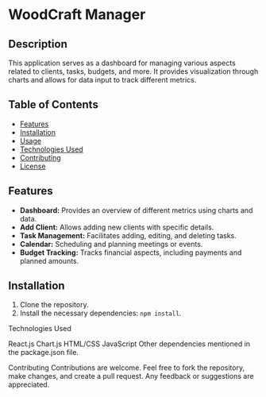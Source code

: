 # WoodCraft Manager

## Description
This application serves as a dashboard for managing various aspects related to clients, tasks, budgets, and more. It provides visualization through charts and allows for data input to track different metrics.

## Table of Contents
- [Features](#features)
- [Installation](#installation)
- [Usage](#usage)
- [Technologies Used](#technologies-used)
- [Contributing](#contributing)
- [License](#license)

## Features
- **Dashboard:** Provides an overview of different metrics using charts and data.
- **Add Client:** Allows adding new clients with specific details.
- **Task Management:** Facilitates adding, editing, and deleting tasks.
- **Calendar:** Scheduling and planning meetings or events.
- **Budget Tracking:** Tracks financial aspects, including payments and planned amounts.

## Installation
1. Clone the repository.
2. Install the necessary dependencies: `npm install`.

Technologies Used

React.js
Chart.js
HTML/CSS
JavaScript
Other dependencies mentioned in the package.json file.


Contributing
Contributions are welcome. Feel free to fork the repository, make changes, and create a pull request. Any feedback or suggestions are appreciated.